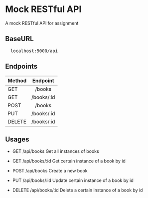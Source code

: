 # Mock RESTful API


A mock RESTful API for assignment

## BaseURL



<pre>
  localhost:5000/api
</pre>

## Endpoints



| Method |  Endpoint  |
| ------ | :--------: |
| GET    |   /books   |
| GET    | /books/:id |
| POST   |   /books   |
| PUT    | /books/:id |
| DELETE | /books/:id |

## Usages

* GET /api/books
  Get all instances of books
  
* GET /api/books/:id
  Get certain instance of a book by id

* POST /api/books
  Create a new book
  
* PUT /api/books/:id
  Update certain instance of a book by id
  
* DELETE /api/books/:id
  Delete a certain instance of a book by id
